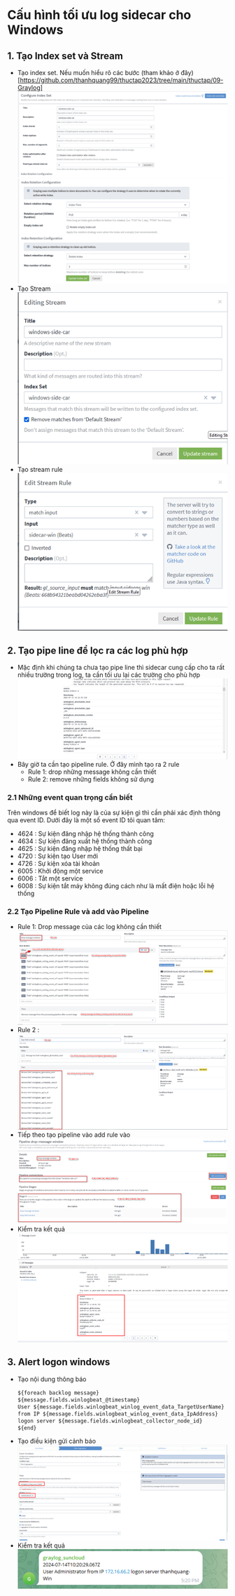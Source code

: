 # Cấu hình tối ưu log sidecar cho Windows
## 1. Tạo Index set và Stream
- Tạo index set. Nếu muốn hiểu rõ các bước (tham khảo ở đây)[https://github.com/thanhquang99/thuctap2023/tree/main/thuctap/09-Graylog]
  ![alt text](anh/Screenshot_132.png)
  ![alt text](anh/Screenshot_133.png)
- Tạo Stream 
  ![alt text](anh/Screenshot_134.png)
- Tạo stream rule
  ![alt text](anh/Screenshot_135.png)
## 2. Tạo pipe line để lọc ra các log phù hợp
- Mặc định khi chúng ta chưa tạo pipe line thì sidecar cung cấp cho ta rất nhiều trường trong log, ta cần tối ưu lại các trường cho phù hợp
  ![alt text](anh/Screenshot_136.png)
- Bây giờ ta cần tạo pipeline rule. Ở đây mình tạo ra 2 rule
  - Rule 1: drop những message không cần thiết
  - Rule 2: remove những fields không sử dụng
### 2.1 Những event quan trọng cần biết
Trên windows để biết log này là của sự kiện gì thì cần phải xác định thông qua event ID. Dưới đây là một số event ID tôi quan tâm:
- 4624 : Sự kiện đăng nhập hệ thống thành công
- 4634 : Sự kiện đăng xuất hệ thống thành công
- 4625 : Sự kiện đăng nhập hệ thống thất bại
- 4720 : Sự kiện tạo User mới
- 4726 : Sự kiện xóa tài khoản 
- 6005 : Khởi động một service 
- 6006 : Tắt một service
- 6008 : Sự kiện tắt máy không đúng cách như là mất điện hoặc lỗi hệ thống
### 2.2 Tạo Pipeline Rule và add vào Pipeline
- Rule 1: Drop message của các log không cần thiết
  ![alt text](anh/Screenshot_137.png)
- Rule 2 : 
  ![alt text](anh/Screenshot_138.png)
- Tiếp theo tạo pipeline vào add rule vào
  ![alt text](anh/Screenshot_139.png)
- Kiểm tra kết quả
  ![alt text](anh/Screenshot_140.png)
## 3. Alert logon windows
- Tạo nội dung thông báo
  ```
  ${foreach backlog message}
  ${message.fields.winlogbeat_@timestamp}
  User ${message.fields.winlogbeat_winlog_event_data_TargetUserName} from IP ${message.fields.winlogbeat_winlog_event_data_IpAddress} logon server ${message.fields.winlogbeat_collector_node_id}
  ${end}
  ```
- Tạo điều kiện gửi cảnh báo
  ![alt text](anh/Screenshot_141.png)
- Kiểm tra kết quả
  ![alt text](anh/Screenshot_142.png)